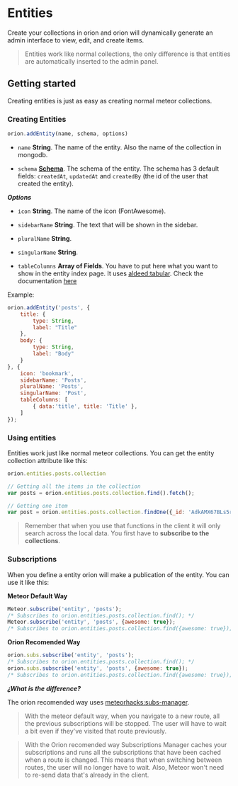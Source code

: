 # Entities

Create your collections in orion and orion will dynamically
generate an admin interface to view, edit, and create items.

> Entities work like normal collections, the only difference
is that entities are automatically inserted to the admin panel.

## Getting started

Creating entities is just as easy as creating normal meteor
collections.

### Creating Entities

```js
orion.addEntity(name, schema, options)
```

- ```name``` **String**. The name of the entity. Also the name
of the collection in mongodb.

- ```schema``` **[Schema](https://github.com/orionjs/core/tree/master/attributes)**. The schema of the entity. The schema has 3 default fields: ```createdAt```, ```updatedAt``` and ```createdBy``` (the id of the user that created the entity).

***Options***

- ```icon``` **String**. The name of the icon (FontAwesome).

- ```sidebarName``` **String**. The text that will be shown in the sidebar.

- ```pluralName``` **String**.

- ```singularName``` **String**.

- ```tableColumns``` **Array of Fields**. You have to put here what you want to show in
the entity index page. It uses [aldeed:tabular](https://github.com/aldeed/meteor-tabular/). Check the documentation [here](https://github.com/aldeed/meteor-tabular/)

Example:

```js
orion.addEntity('posts', {
	title: {
		type: String,
		label: "Title"
	},
	body: {
		type: String,
		label: "Body"
	}
}, {
	icon: 'bookmark',
	sidebarName: 'Posts',
	pluralName: 'Posts',
	singularName: 'Post',
	tableColumns: [
		{ data:'title', title: 'Title' },
	]
});
```

### Using entities

Entities work just like normal meteor collections. You can get the entity
collection attribute like this:

```js
orion.entities.posts.collection

// Getting all the items in the collection
var posts = orion.entities.posts.collection.find().fetch();

// Getting one item
var post = orion.entities.posts.collection.findOne({_id: 'AdkAMX67BLs5rrRpf'});
```

> Remember that when you use that functions in the client it will only search
across the local data. You first have to **subscribe to the collections**.

### Subscriptions

When you define a entity orion will make a publication of the entity. You can
use it like this:


**Meteor Default Way**
```js
Meteor.subscribe('entity', 'posts');
/* Subscribes to orion.entities.posts.collection.find(); */
Meteor.subscribe('entity', 'posts', {awesome: true});
/* Subscribes to orion.entities.posts.collection.find({awesome: true}); */
```

**Orion Recomended Way**
```js
orion.subs.subscribe('entity', 'posts');
/* Subscribes to orion.entities.posts.collection.find(); */
orion.subs.subscribe('entity', 'posts', {awesome: true});
/* Subscribes to orion.entities.posts.collection.find({awesome: true}); */
```

***¿What is the difference?***

The orion recomended way uses [meteorhacks:subs-manager](https://github.com/meteorhacks/subs-manager).

> With the meteor default way, when you navigate to a new route, all the previous subscriptions will be stopped.
The user will have to wait a bit even if they've visited that route previously.

> With the Orion recomended way Subscriptions Manager caches your subscriptions
and runs all the subscriptions that have been cached when a route is changed. This means that when switching between routes, the user will no longer have to wait. Also, Meteor won't need to re-send data that's already in the client.
